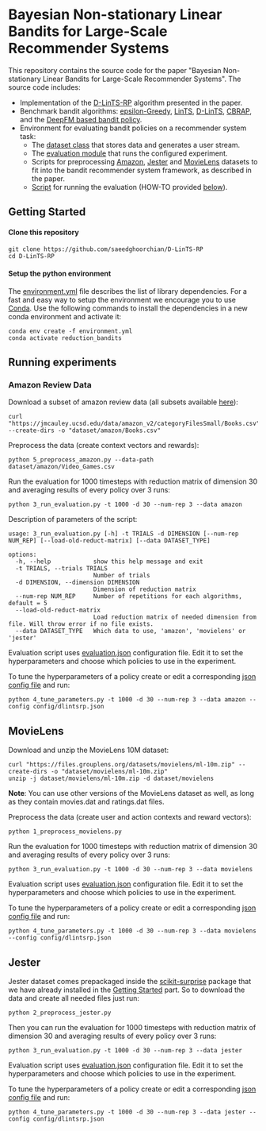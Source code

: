 # Bayesian Non-stationary Linear Bandits for Large-Scale Recommender Systems 

This repository contains the source code for the paper "Bayesian Non-stationary Linear Bandits for Large-Scale Recommender Systems".
The source code includes:
- Implementation of the [D-LinTS-RP](https://github.com/saeedghoorchian/D-LinTS-RP/blob/main/policies/dlintsrp.py) algorithm presented in the paper.
- Benchmark bandit algorithms: [epsilon-Greedy](https://github.com/saeedghoorchian/D-LinTS-RP/blob/main/policies/egreedy.py),
[LinTS](https://github.com/saeedghoorchian/D-LinTS-RP/blob/main/policies/linear_ts.py),
[D-LinTS](https://github.com/saeedghoorchian/D-LinTS-RP/blob/main/policies/d_lin_ts.py), 
[CBRAP](https://github.com/saeedghoorchian/D-LinTS-RP/blob/main/policies/cbrap.py), and the
[DeepFM based bandit policy](https://github.com/saeedghoorchian/D-LinTS-RP/blob/main/policies/deepfm.py).
- Environment for evaluating bandit policies on a recommender system task:
    - The [dataset class](https://github.com/saeedghoorchian/D-LinTS-RP/blob/main/data_loading/recommender_dataset.py) that stores data and generates a user stream.
    - The [evaluation module](https://github.com/saeedghoorchian/D-LinTS-RP/blob/main/evaluator.py) that runs the configured experiment.
    - Scripts for preprocessing [Amazon](https://github.com/saeedghoorchian/D-LinTS-RP/blob/main/5_preprocess_amazon.py),
  [Jester](https://github.com/saeedghoorchian/D-LinTS-RP/blob/main/2_preprocess_jester.py) and 
  [MovieLens](https://github.com/saeedghoorchian/D-LinTS-RP/blob/main/1_preprocess_movielens.py) 
  datasets to fit 
  into the bandit recommender system framework, as described in the paper.
    - [Script](https://github.com/saeedghoorchian/D-LinTS-RP/blob/main/3_run_evaluation.py)
  for running the evaluation (HOW-TO provided [below](https://github.com/saeedghoorchian/D-LinTS-RP/tree/main#running-experiments)).

## Getting Started 

#### Clone this repository
```
git clone https://github.com/saeedghoorchian/D-LinTS-RP
cd D-LinTS-RP 
```

#### Setup the python environment

The [environment.yml](https://github.com/saeedghoorchian/D-LinTS-RP/blob/main/environment.yml)
file describes the list of library dependencies. For a fast and easy way to setup the environment we encourage you to
use [Conda](https://docs.conda.io/en/latest/miniconda.html). Use the following commands to install the dependencies in
a new conda environment and activate it:
```
conda env create -f environment.yml
conda activate reduction_bandits
```

## Running experiments

### Amazon Review Data 
Download a subset of amazon review data (all subsets available [here](https://nijianmo.github.io/amazon/#subsets)):
```
curl "https://jmcauley.ucsd.edu/data/amazon_v2/categoryFilesSmall/Books.csv" --create-dirs -o "dataset/amazon/Books.csv"
```
Preprocess the data (create context vectors and rewards):
```
python 5_preprocess_amazon.py --data-path dataset/amazon/Video_Games.csv
```
Run the evaluation for 1000 timesteps with reduction matrix of dimension 30 and averaging results of every policy over 3 runs:
```
python 3_run_evaluation.py -t 1000 -d 30 --num-rep 3 --data amazon
```
Description of parameters of the script:
```
usage: 3_run_evaluation.py [-h] -t TRIALS -d DIMENSION [--num-rep NUM_REP] [--load-old-reduct-matrix] [--data DATASET_TYPE]

options:
  -h, --help            show this help message and exit
  -t TRIALS, --trials TRIALS
                        Number of trials
  -d DIMENSION, --dimension DIMENSION
                        Dimension of reduction matrix
  --num-rep NUM_REP     Number of repetitions for each algorithms, default = 5
  --load-old-reduct-matrix
                        Load reduction matrix of needed dimension from file. Will throw error if no file exists.
  --data DATASET_TYPE   Which data to use, 'amazon', 'movielens' or 'jester'
```
Evaluation script uses [evaluation.json](https://github.com/saeedghoorchian/D-LinTS-RP/blob/main/config/evaluation.json)
configuration file. Edit it to set the hyperparameters and choose which
policies to use in the experiment.

To tune the hyperparameters of a policy create or edit a corresponding [json config file](https://github.com/saeedghoorchian/D-LinTS-RP/blob/main/config/dlintsrp.json)
and run:
```
python 4_tune_parameters.py -t 1000 -d 30 --num-rep 3 --data amazon --config config/dlintsrp.json
```

## MovieLens

Download and unzip the MovieLens 10M dataset:
```
curl "https://files.grouplens.org/datasets/movielens/ml-10m.zip" --create-dirs -o "dataset/movielens/ml-10m.zip"
unzip -j dataset/movielens/ml-10m.zip -d dataset/movielens
```
**Note**: You can use other versions of the MovieLens dataset as well, as long as they contain movies.dat and ratings.dat files.

Preprocess the data (create user and action contexts and reward vectors):
```
python 1_preprocess_movielens.py
```

Run the evaluation for 1000 timesteps with reduction matrix of dimension 30 and averaging results of every policy over 3 runs:
```
python 3_run_evaluation.py -t 1000 -d 30 --num-rep 3 --data movielens
```
Evaluation script uses [evaluation.json](https://github.com/saeedghoorchian/D-LinTS-RP/blob/main/config/evaluation.json)
configuration file. Edit it to set the hyperparameters and choose which
policies to use in the experiment.

To tune the hyperparameters of a policy create or edit a corresponding [json config file](https://github.com/saeedghoorchian/D-LinTS-RP/blob/main/config/dlintsrp.json)
and run:
```
python 4_tune_parameters.py -t 1000 -d 30 --num-rep 3 --data movielens --config config/dlintsrp.json
```

## Jester
Jester dataset comes prepackaged inside the [scikit-surprise](https://surpriselib.com/) package that we have already installed
in the [Getting Started](https://github.com/saeedghoorchian/D-LinTS-RP#setup-the-environment) part. So to download the data and create all needed files just run:
```
python 2_preprocess_jester.py 
```

Then you can run the evaluation for 1000 timesteps with reduction matrix of dimension 30 and averaging results of every policy over 3 runs:
```
python 3_run_evaluation.py -t 1000 -d 30 --num-rep 3 --data jester
```
Evaluation script uses [evaluation.json](https://github.com/saeedghoorchian/D-LinTS-RP/blob/main/config/evaluation.json)
configuration file. Edit it to set the hyperparameters and choose which
policies to use in the experiment.

To tune the hyperparameters of a policy create or edit a corresponding [json config file](https://github.com/saeedghoorchian/D-LinTS-RP/blob/main/config/dlintsrp.json)
and run:
```
python 4_tune_parameters.py -t 1000 -d 30 --num-rep 3 --data jester --config config/dlintsrp.json
```
